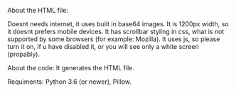 About the HTML file:

Doesnt needs internet, it uses built in base64 images. It is 1200px width, so it doesnt prefers mobile devices. It has scrollbar styling in css, what is not supported by some browsers (for example: Mozilla). It uses js, so please turn it on, if u have disabled it, or you will see only a white screen (propably).


About the code: It generates the HTML file.

Requiments: Python 3.6 (or newer), Pillow.
